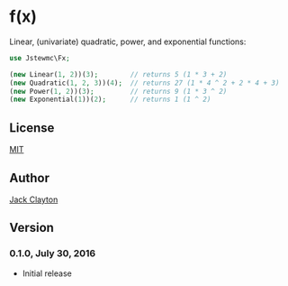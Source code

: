 # f(x)
Linear, (univariate) quadratic, power, and exponential functions:

```php
use Jstewmc\Fx;

(new Linear(1, 2))(3);        // returns 5 (1 * 3 + 2)
(new Quadratic(1, 2, 3))(4);  // returns 27 (1 * 4 ^ 2 + 2 * 4 + 3)
(new Power(1, 2))(3);         // returns 9 (1 * 3 ^ 2)
(new Exponential(1))(2);      // returns 1 (1 ^ 2)
```

## License

[MIT](https://github.com/jstewmc/test-case)

## Author

[Jack Clayton](mailto:clayjs0@gmail.com)

## Version 

### 0.1.0, July 30, 2016

* Initial release